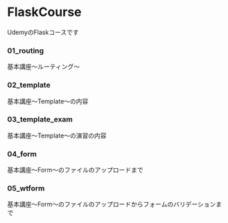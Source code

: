 # FlaskCourse
UdemyのFlaskコースです

### 01_routing

基本講座～ルーティング～



### 02_template

基本講座～Template～の内容



### 03_template_exam

基本講座～Template～の演習の内容



### 04_form

基本講座～Form～のファイルのアップロードまで



### 05_wtform

基本講座～Form～のファイルのアップロードからフォームのバリデーションまで



